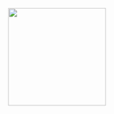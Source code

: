 <div align="center">
  <img height="200" src="https://github.com/dimitrijfedoryno/minecraft-server-cover-page/blob/master/preview/preview.png"  />
</div>

###
